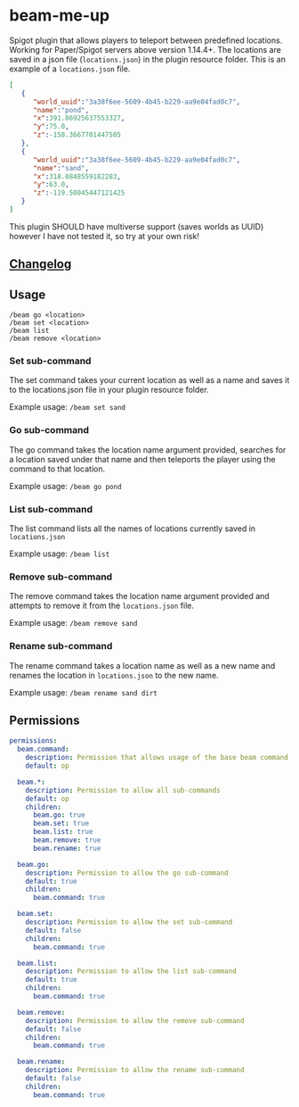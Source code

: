 # beam-me-up
Spigot plugin that allows players to teleport between predefined locations. Working for Paper/Spigot servers above 
version 1.14.4+. The locations are saved in a json file (`locations.json`) in the plugin resource folder. This is an 
example of a `locations.json` file.

```json
[
   {
      "world_uuid":"3a38f6ee-5609-4b45-b229-aa9e04fad0c7",
      "name":"pond",
      "x":391.86925637553327,
      "y":75.0,
      "z":-158.3667701447505
   },
   {
      "world_uuid":"3a38f6ee-5609-4b45-b229-aa9e04fad0c7",
      "name":"sand",
      "x":318.0848559182283,
      "y":63.0,
      "z":-119.50045447121425
   }
]
```

This plugin SHOULD have multiverse support (saves worlds as UUID) however I have not tested it, so try at your own risk!

## [Changelog](CHANGELOG.md)

## Usage
```
/beam go <location>
/beam set <location>
/beam list
/beam remove <location>
```

### Set sub-command
The set command takes your current location as well as a name and saves it to the locations.json file in your plugin 
resource folder. 

Example usage: `/beam set sand`

### Go sub-command
The go command takes the location name argument provided, searches for a location saved under that name and then 
teleports the player using the command to that location.

Example usage: `/beam go pond`

### List sub-command
The list command lists all the names of locations currently saved in `locations.json`

Example usage: `/beam list`

### Remove sub-command
The remove command takes the location name argument provided and attempts to remove it from the `locations.json` file.

Example usage: `/beam remove sand`

### Rename sub-command
The rename command takes a location name as well as a new name and renames the location in `locations.json` to the new 
name.

Example usage: `/beam rename sand dirt`

## Permissions
```yaml
permissions:
  beam.command:
    description: Permission that allows usage of the base beam command
    default: op

  beam.*:
    description: Permission to allow all sub-commands
    default: op
    children:
      beam.go: true
      beam.set: true
      beam.list: true
      beam.remove: true
      beam.rename: true

  beam.go:
    description: Permission to allow the go sub-command
    default: true
    children:
      beam.command: true

  beam.set:
    description: Permission to allow the set sub-command
    default: false
    children:
      beam.command: true

  beam.list:
    description: Permission to allow the list sub-command
    default: true
    children:
      beam.command: true

  beam.remove:
    description: Permission to allow the remove sub-command
    default: false
    children:
      beam.command: true

  beam.rename:
    description: Permission to allow the rename sub-command
    default: false
    children:
      beam.command: true
```
